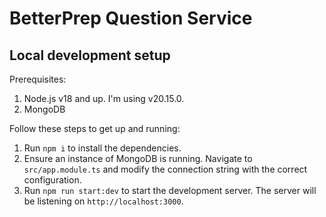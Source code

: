 # BetterPrep Question Service

## Local development setup

Prerequisites:

1. Node.js v18 and up. I'm using v20.15.0.
2. MongoDB

Follow these steps to get up and running:

1. Run `npm i` to install the dependencies.
2. Ensure an instance of MongoDB is running. Navigate to `src/app.module.ts` and modify the connection string with the correct configuration.
3. Run `npm run start:dev` to start the development server. The server will be listening on `http://localhost:3000`.
